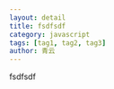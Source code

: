 ```yaml
---
layout: detail
title: fsdfsdf
category: javascript
tags: [tag1, tag2, tag3]
author: 青云
---
```


fsdfsdf